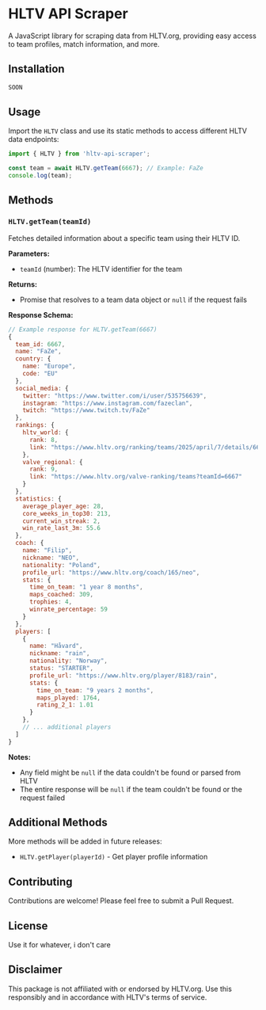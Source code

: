# HLTV API Scraper

A JavaScript library for scraping data from HLTV.org, providing easy access to team profiles, match information, and more.

## Installation

```bash
SOON
```

## Usage

Import the `HLTV` class and use its static methods to access different HLTV data endpoints:

```javascript
import { HLTV } from 'hltv-api-scraper';

const team = await HLTV.getTeam(6667); // Example: FaZe
console.log(team);

```

## Methods

### `HLTV.getTeam(teamId)`

Fetches detailed information about a specific team using their HLTV ID.

**Parameters:**
- `teamId` (number): The HLTV identifier for the team

**Returns:**
- Promise that resolves to a team data object or `null` if the request fails

**Response Schema:**

```javascript
// Example response for HLTV.getTeam(6667)
{
  team_id: 6667,
  name: "FaZe",
  country: {
    name: "Europe",
    code: "EU"
  },
  social_media: {
    twitter: "https://www.twitter.com/i/user/535756639",
    instagram: "https://www.instagram.com/fazeclan",
    twitch: "https://www.twitch.tv/FaZe"
  },
  rankings: {
    hltv_world: {
      rank: 8,
      link: "https://www.hltv.org/ranking/teams/2025/april/7/details/6667"
    },
    valve_regional: {
      rank: 9,
      link: "https://www.hltv.org/valve-ranking/teams?teamId=6667"
    }
  },
  statistics: {
    average_player_age: 28,
    core_weeks_in_top30: 213,
    current_win_streak: 2,
    win_rate_last_3m: 55.6
  },
  coach: {
    name: "Filip",
    nickname: "NEO",
    nationality: "Poland",
    profile_url: "https://www.hltv.org/coach/165/neo",
    stats: {
      time_on_team: "1 year 8 months",
      maps_coached: 309,
      trophies: 4,
      winrate_percentage: 59
    }
  },
  players: [
    {
      name: "Håvard",
      nickname: "rain",
      nationality: "Norway",
      status: "STARTER",
      profile_url: "https://www.hltv.org/player/8183/rain",
      stats: {
        time_on_team: "9 years 2 months",
        maps_played: 1764,
        rating_2_1: 1.01
      }
    },
    // ... additional players
  ]
}
```

**Notes:**
- Any field might be `null` if the data couldn't be found or parsed from HLTV
- The entire response will be `null` if the team couldn't be found or the request failed

## Additional Methods

More methods will be added in future releases:
- `HLTV.getPlayer(playerId)` - Get player profile information

## Contributing

Contributions are welcome! Please feel free to submit a Pull Request.

## License

Use it for whatever, i don't care

## Disclaimer

This package is not affiliated with or endorsed by HLTV.org. Use this responsibly and in accordance with HLTV's terms of service.